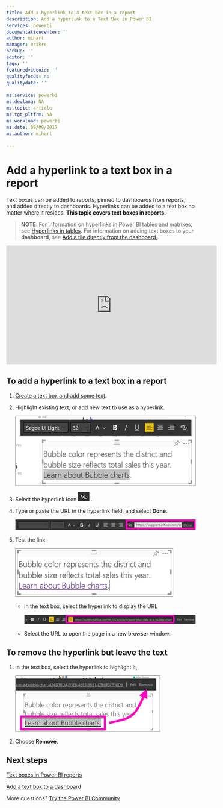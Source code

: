 ```yaml
---
title: Add a hyperlink to a text box in a report
description: Add a hyperlink to a Text Box in Power BI
services: powerbi
documentationcenter: ''
author: mihart
manager: erikre
backup: ''
editor: ''
tags: ''
featuredvideoid: ''
qualityfocus: no
qualitydate: ''

ms.service: powerbi
ms.devlang: NA
ms.topic: article
ms.tgt_pltfrm: NA
ms.workload: powerbi
ms.date: 09/08/2017
ms.author: mihart

---
```

# Add a hyperlink to a text box in a report
Text boxes can be added to reports, pinned to dashboards from reports, and added directly to dashboards. Hyperlinks can be added to a text box no matter where it resides. **This topic covers text boxes in reports.**

> **NOTE**: For information on hyperlinks in Power BI tables and matrixes, see [Hyperlinks in tables](power-bi-hyperlinks-in-tables.md). For information on adding text boxes to your **dashboard**, see [Add a tile directly from the dashboard ](powerbi-service-add-a-widget-to-a-dashboard.md). 
> 
> 

<iframe width="560" height="315" src="https://www.youtube.com/embed/_3q6VEBhGew#t=0m55s" frameborder="0" allowfullscreen></iframe>


## To add a hyperlink to a text box in a report
1. [Create a text box and add some text](powerbi-service-text-boxes-in-reports.md). 
2. Highlight existing text, or add new text to use as a hyperlink.
   
   ![](media/powerbi-service-add-a-hyperlink-to-a-text-box/power-bi-hyperlink-new.png)
3. Select the hyperlink icon  ![](media/powerbi-service-add-a-hyperlink-to-a-text-box/power-bi-hyperlink-icon.png) .
4. Type or paste the URL in the hyperlink field, and select **Done**.
   
   ![](media/powerbi-service-add-a-hyperlink-to-a-text-box/power-bi-add-link.png)
5. Test the link.  
   
   ![](media/powerbi-service-add-a-hyperlink-to-a-text-box/power-bi-test-link.png)
   
   * In the text box, select the hyperlink to display the URL
     
      ![](media/powerbi-service-add-a-hyperlink-to-a-text-box/power-bi-hyperlink-edit.png)
   * Select the URL to open the page in a new browser window.

## To remove the hyperlink but leave the text
1. In the text box, select the hyperlink to highlight it,
   
     ![](media/powerbi-service-add-a-hyperlink-to-a-text-box/power-bi-hyperlink-remove.png)
2. Choose **Remove**. 

## Next steps
[Text boxes in Power BI reports](powerbi-service-text-boxes-in-reports.md)

[Add a text box to a dashboard ](powerbi-service-add-a-widget-to-a-dashboard.md)

More questions? [Try the Power BI Community](http://community.powerbi.com/)

